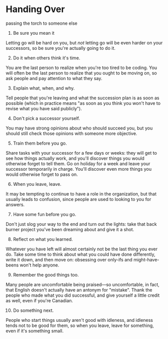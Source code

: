 # Handing Over

<p class="subtitle">passing the torch to someone else</p>

1. Be sure you mean it

Letting go will be hard on you,
but <em>not</em> letting go will be even harder on your successors,
so be sure you're actually going to do it.

2. Do it when others think it's time.

You are the last person to realize when you're too tired to be coding.
You will often be the last person to realize that you ought to be moving on,
so ask people and pay attention to what they say.

3. Explain what, when, and why.

Tell people that you're leaving and what the succession plan is as soon as possible
(which in practice means "as soon as you think you won't have to revise what you have said publicly").

4. Don't pick a successor yourself.

You may have strong opinions about who should succeed you,
but you should still check those opinions with someone more objective.

5. Train them before you go.

Share tasks with your successor for a few days or weeks:
they will get to see how things actually work,
and you'll discover things you would otherwise forget to tell them.
Go on holiday for a week and leave your successor temporarily in charge.
You'll discover even more things you would otherwise forget to pass on.

6. When you leave, leave.

It may be tempting to continue to have a role in the organization,
but that usually leads to confusion,
since people are used to looking to you for answers.

7. Have some fun before you go.

Don't just slog your way to the end and turn out the lights:
take that back burner project you've been dreaming about and give it a shot.

8. Reflect on what you learned.

Whatever you have left will almost certainly not be the last thing you ever do.
Take some time to think about what you could have done differently,
write it down,
and then move on:
obsessing over only-ifs and might-have-beens won't help anyone.

9. Remember the good things too.

Many people are uncomfortable being praised—so uncomfortable,
in fact,
that English doesn't actually have an antonym for "mistake".
Thank the people who made what you did successful,
and give yourself a little credit as well,
even if you're Canadian.

10. Do something next.

People who start things usually aren't good with idleness,
and idleness tends not to be good for them,
so when you leave,
leave for something,
even if it's something small.
